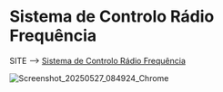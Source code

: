 # Sistema de Controlo Rádio Frequência

SITE --> [Sistema de Controlo Rádio Frequência](https://manoper93.github.io/PSRF/)

![Screenshot_20250527_084924_Chrome](https://github.com/user-attachments/assets/437567b8-bc0a-42c3-a098-bf1dac01ee5a)
